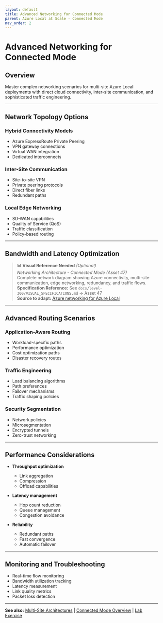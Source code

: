 ```yaml
---
layout: default
title: Advanced Networking for Connected Mode
parent: Azure Local at Scale - Connected Mode
nav_order: 2
---
```


# Advanced Networking for Connected Mode

## Overview

Master complex networking scenarios for multi-site Azure Local deployments with direct cloud connectivity, inter-site communication, and sophisticated traffic engineering.

---

## Network Topology Options

### Hybrid Connectivity Models
- Azure ExpressRoute Private Peering
- VPN gateway connections
- Virtual WAN integration
- Dedicated interconnects

### Inter-Site Communication
- Site-to-site VPN
- Private peering protocols
- Direct fiber links
- Redundant paths

### Local Edge Networking
- SD-WAN capabilities
- Quality of Service (QoS)
- Traffic classification
- Policy-based routing

---

## Bandwidth and Latency Optimization

> **📊 Visual Reference Needed** *(Optional)*  
> *Networking Architecture - Connected Mode (Asset 47)*  
> Complete network diagram showing Azure connectivity, multi-site communication, edge networking, redundancy, and traffic flows.  
> **Specification Reference:** See `docs/level-300/VISUAL_SPECIFICATIONS.md` → Asset 47  
> **Source to adapt:** [Azure networking for Azure Local](https://learn.microsoft.com/en-us/azure/azure-local/network-overview)

---

## Advanced Routing Scenarios

### Application-Aware Routing
- Workload-specific paths
- Performance optimization
- Cost optimization paths
- Disaster recovery routes

### Traffic Engineering
- Load balancing algorithms
- Path preferences
- Failover mechanisms
- Traffic shaping policies

### Security Segmentation
- Network policies
- Microsegmentation
- Encrypted tunnels
- Zero-trust networking

---

## Performance Considerations

- **Throughput optimization**
  - Link aggregation
  - Compression
  - Offload capabilities

- **Latency management**
  - Hop count reduction
  - Queue management
  - Congestion avoidance

- **Reliability**
  - Redundant paths
  - Fast convergence
  - Automatic failover

---

## Monitoring and Troubleshooting

- Real-time flow monitoring
- Bandwidth utilization tracking
- Latency measurement
- Link quality metrics
- Packet loss detection

---

**See also:** [Multi-Site Architectures](azure-local-multi-site) | [Connected Mode Overview](azure-local-advanced-connected) | [Lab Exercise](azure-local-connected-lab)
